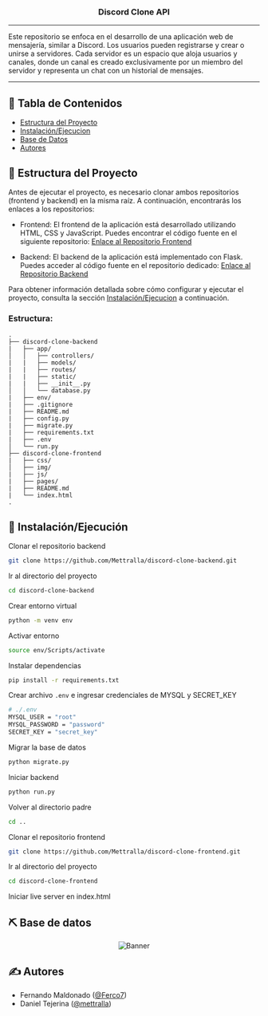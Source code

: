 <h3 align="center">Discord Clone API</h3>

---

Este repositorio se enfoca en el desarrollo de una aplicación web de mensajería, similar a Discord. Los usuarios pueden registrarse y crear o unirse a servidores. Cada servidor es un espacio que aloja usuarios y canales, donde un canal es creado exclusivamente por un miembro del servidor y representa un chat con un historial de mensajes.

---

## 📝 Tabla de Contenidos
- [Estructura del Proyecto](#project_structure)
- [Instalación/Ejecucion](#getting_started)
- [Base de Datos](#der)
- [Autores](#authors)

## 🏁 Estructura del Proyecto <a name = "project_structure"></a>

Antes de ejecutar el proyecto, es necesario clonar ambos repositorios (frontend y backend) en la misma raíz. A continuación, encontrarás los enlaces a los repositorios:

- Frontend: El frontend de la aplicación está desarrollado utilizando HTML, CSS y JavaScript. Puedes encontrar el código fuente en el siguiente repositorio: [Enlace al Repositorio Frontend](https://github.com/Mettralla/discord-clone-frontend/tree/main)

- Backend: El backend de la aplicación está implementado con Flask. Puedes acceder al código fuente en el repositorio dedicado: [Enlace al Repositorio Backend](https://github.com/Mettralla/discord-clone-backend/tree/main) 

Para obtener información detallada sobre cómo configurar y ejecutar el proyecto, consulta la sección [Instalación/Ejecucion](#getting_started) a continuación.

### Estructura:

    .
    ├── discord-clone-backend           
    |   ├── app/                             
    │   │   ├── controllers/ 
    |   |   ├── models/ 
    |   |   ├── routes/ 
    |   |   ├── static/
    |   |   ├── __init__.py
    │   │   └── database.py                 
    |   ├── env/                         
    |   ├── .gitignore                   
    |   ├── README.md                    
    |   ├── config.py                    
    |   ├── migrate.py                   
    |   ├── requirements.txt             
    |   ├── .env                         
    │   └── run.py                       
    ├── discord-clone-frontend
    |   ├── css/                             
    │   ├── img/ 
    |   ├── js/ 
    |   ├── pages/        
    |   ├── README.md                    
    |   └── index.html                   
    .


## 🏁 Instalación/Ejecución <a name = "getting_started"></a>

Clonar el repositorio backend

```bash
git clone https://github.com/Mettralla/discord-clone-backend.git
```

Ir al directorio del proyecto

```bash
cd discord-clone-backend
```

Crear entorno virtual

```bash
python -m venv env
```

Activar entorno

```bash
source env/Scripts/activate
```

Instalar dependencias

```bash
pip install -r requirements.txt
```

Crear archivo `.env` e ingresar credenciales de MYSQL y SECRET_KEY

```bash
# ./.env
MYSQL_USER = "root"
MYSQL_PASSWORD = "password"
SECRET_KEY = "secret_key"
```

Migrar la base de datos
```bash
python migrate.py
```

Iniciar backend

```bash
python run.py
```

Volver al directorio padre

```bash
cd ..
```

Clonar el repositorio frontend

```bash
git clone https://github.com/Mettralla/discord-clone-frontend.git
```

Ir al directorio del proyecto

```bash
cd discord-clone-frontend
```

Iniciar live server en index.html

## ⛏️ Base de datos <a name = "der"></a>

<p align="center">
 <img src=https://drive.google.com/uc?export=view&id=1DBGKTcxXFvfMfp5bTjz4mP8Fu_uI7svf alt="Banner"></a>
</p>

## ✍️ Autores <a name = "authors"></a>
- Fernando Maldonado ([@Ferco7](https://github.com/Ferco7))
- Daniel Tejerina ([@mettralla](https://github.com/mettralla)) 
